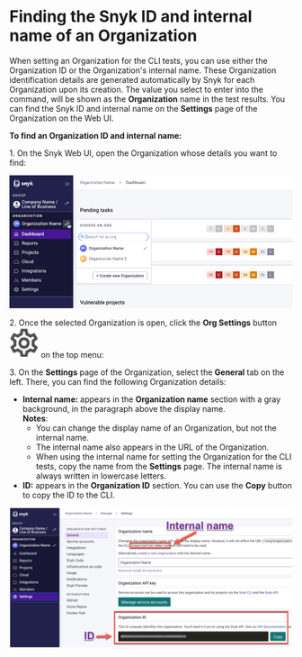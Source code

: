 # Finding the Snyk ID and internal name of an Organization

When setting an Organization for the CLI tests, you can use either the Organization ID or the Organization's internal name. These Organization identification details are generated automatically by Snyk for each Organization upon its creation. The value you select to enter into the command, will be shown as the **Organization** name in the test results. You can find the Snyk ID and internal name on the **Settings** page of the Organization on the Web UI.

**To find an Organization ID and internal name:**

1\. On the Snyk Web UI, open the Organization whose details you want to find:

![](../../../../.gitbook/assets/snyk-org-switcher.png)

2\. Once the selected Organization is open, click the **Org Settings** button <img src="../../../../.gitbook/assets/Org Settings button - Icon (1) (1) (1) (1) (1) (1) (1) (1) (1) (1) (1) (1) (1) (1) (1) (1) (1) (1) (1) (1) (1) (1) (1) (1) (1) (1) (1) (1) (1) (1) (1) (1) (1) (1) (1) (1) (1) (1).png" alt="" data-size="line"> on the top menu:

3\. On the **Settings** page of the Organization, select the **General** tab on the left. There, you can find the following Organization details:

* **Internal name:** appears in the **Organization name** section with a gray background, in the paragraph above the display name.\
  **Notes**:
  * You can change the display name of an Organization, but not the internal name.
  * The internal name also appears in the URL of the Organization.
  * When using the internal name for setting the Organization for the CLI tests, copy the name from the **Settings** page. The internal name is always written in lowercase letters.
* **ID:** appears in the **Organization ID** section. You can use the **Copy** button to copy the ID to the CLI.

![](../../../../.gitbook/assets/snyk-org-info.png)
